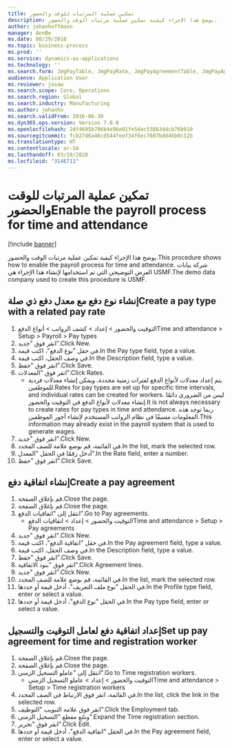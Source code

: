 ```yaml
---
title: تمكين عملية المرتبات للوقت والحضور
description: يوضح هذا الإجراء كيفية تمكين عملية مرتبات الوقت والحضور‬.
author: johanhoffmann
manager: AnnBe
ms.date: 08/29/2018
ms.topic: business-process
ms.prod: ''
ms.service: dynamics-ax-applications
ms.technology: ''
ms.search.form: JmgPayTable, JmgPayRate, JmgPayAgreementTable, JmgPayAgreementLine, HcmWorker
audience: Application User
ms.reviewer: josaw
ms.search.scope: Core, Operations
ms.search.region: Global
ms.search.industry: Manufacturing
ms.author: johanho
ms.search.validFrom: 2016-06-30
ms.dyn365.ops.version: Version 7.0.0
ms.openlocfilehash: 2df4695b796b4e96e01fe5dac538b344cb76b910
ms.sourcegitcommit: fcb27d6a46cd544feef34f6ec7607bdd46b0c12b
ms.translationtype: HT
ms.contentlocale: ar-SA
ms.lasthandoff: 03/18/2020
ms.locfileid: "3146711"
---
```

# <a name="enable-the-payroll-process-for-time-and-attendance"></a><span data-ttu-id="e20e6-103">تمكين عملية المرتبات للوقت والحضور</span><span class="sxs-lookup"><span data-stu-id="e20e6-103">Enable the payroll process for time and attendance</span></span>

[!include [banner](../../includes/banner.md)]

<span data-ttu-id="e20e6-104">يوضح هذا الإجراء كيفية تمكين عملية مرتبات الوقت والحضور‬.</span><span class="sxs-lookup"><span data-stu-id="e20e6-104">This procedure shows how to enable the payroll process for time and attendance.</span></span> <span data-ttu-id="e20e6-105">شركة بيانات العرض التوضيحي التي تم استخدامها لإنشاء هذا الإجراء هي USMF.</span><span class="sxs-lookup"><span data-stu-id="e20e6-105">The demo data company used to create this procedure is USMF.</span></span>


## <a name="create-a-pay-type-with-a-related-pay-rate"></a><span data-ttu-id="e20e6-106">إنشاء نوع دفع مع معدل دفع ذي صلة</span><span class="sxs-lookup"><span data-stu-id="e20e6-106">Create a pay type with a related pay rate</span></span>
1. <span data-ttu-id="e20e6-107">التوقيت والحضور > إعداد > كشف الرواتب‬ > أنواع الدفع</span><span class="sxs-lookup"><span data-stu-id="e20e6-107">Time and attendance > Setup > Payroll > Pay types</span></span>
2. <span data-ttu-id="e20e6-108">انقر فوق "جديد".</span><span class="sxs-lookup"><span data-stu-id="e20e6-108">Click New.</span></span>
3. <span data-ttu-id="e20e6-109">في حقل "نوع الدفع"، اكتب قيمة.</span><span class="sxs-lookup"><span data-stu-id="e20e6-109">In the Pay type field, type a value.</span></span>
4. <span data-ttu-id="e20e6-110">في وصف الحقل، اكتب قيمة.</span><span class="sxs-lookup"><span data-stu-id="e20e6-110">In the Description field, type a value.</span></span>
5. <span data-ttu-id="e20e6-111">انقر فوق "حفظ".</span><span class="sxs-lookup"><span data-stu-id="e20e6-111">Click Save.</span></span>
6. <span data-ttu-id="e20e6-112">انقر فوق "المعدلات‬".</span><span class="sxs-lookup"><span data-stu-id="e20e6-112">Click Rates.</span></span>
    * <span data-ttu-id="e20e6-113">يتم إعداد معدلات لأنواع الدفع لفترات زمنية محددة، ويمكن إنشاء معدلات فردية للموظفين.</span><span class="sxs-lookup"><span data-stu-id="e20e6-113">Rates for pay types are set up for specific time intervals, and individual rates can be created for workers.</span></span> <span data-ttu-id="e20e6-114">ليس من الضروري دائمًا إنشاء معدلات لأنواع الدفع في التوقيت والحضور.</span><span class="sxs-lookup"><span data-stu-id="e20e6-114">It is not always necessary to create rates for pay types in time and attendance.</span></span> <span data-ttu-id="e20e6-115">ربما توجد هذه المعلومات مسبقًا في نظام الرواتب المستخدم لإنشاء أجور الموظفين.</span><span class="sxs-lookup"><span data-stu-id="e20e6-115">This information may already exist in the payroll system that is used to generate wages.</span></span>  
7. <span data-ttu-id="e20e6-116">انقر فوق "جديد".</span><span class="sxs-lookup"><span data-stu-id="e20e6-116">Click New.</span></span>
8. <span data-ttu-id="e20e6-117">في القائمة، قم بوضع علامة للصف المحدد.</span><span class="sxs-lookup"><span data-stu-id="e20e6-117">In the list, mark the selected row.</span></span>
9. <span data-ttu-id="e20e6-118">أدخل رقمًا في الحقل "المعدل‬".</span><span class="sxs-lookup"><span data-stu-id="e20e6-118">In the Rate field, enter a number.</span></span>
10. <span data-ttu-id="e20e6-119">انقر فوق "حفظ".</span><span class="sxs-lookup"><span data-stu-id="e20e6-119">Click Save.</span></span>

## <a name="create-a-pay-agreement"></a><span data-ttu-id="e20e6-120">إنشاء اتفاقية دفع</span><span class="sxs-lookup"><span data-stu-id="e20e6-120">Create a pay agreement</span></span>
1. <span data-ttu-id="e20e6-121">قم بإغلاق الصفحة.</span><span class="sxs-lookup"><span data-stu-id="e20e6-121">Close the page.</span></span>
2. <span data-ttu-id="e20e6-122">قم بإغلاق الصفحة.</span><span class="sxs-lookup"><span data-stu-id="e20e6-122">Close the page.</span></span>
3. <span data-ttu-id="e20e6-123">انتقل إلى "اتفاقيات الدفع".</span><span class="sxs-lookup"><span data-stu-id="e20e6-123">Go to Pay agreements.</span></span>
    * <span data-ttu-id="e20e6-124">التوقيت والحضور > إعداد > اتفاقيات الدفع</span><span class="sxs-lookup"><span data-stu-id="e20e6-124">Time and attendance > Setup > Pay agreements</span></span>  
4. <span data-ttu-id="e20e6-125">انقر فوق "جديد".</span><span class="sxs-lookup"><span data-stu-id="e20e6-125">Click New.</span></span>
5. <span data-ttu-id="e20e6-126">في حقل "اتفاقية الدفع"، اكتب قيمة.</span><span class="sxs-lookup"><span data-stu-id="e20e6-126">In the Pay agreement field, type a value.</span></span>
6. <span data-ttu-id="e20e6-127">في وصف الحقل، اكتب قيمة.</span><span class="sxs-lookup"><span data-stu-id="e20e6-127">In the Description field, type a value.</span></span>
7. <span data-ttu-id="e20e6-128">انقر فوق "حفظ".</span><span class="sxs-lookup"><span data-stu-id="e20e6-128">Click Save.</span></span>
8. <span data-ttu-id="e20e6-129">انقر فوق "بنود الاتفاقية".</span><span class="sxs-lookup"><span data-stu-id="e20e6-129">Click Agreement lines.</span></span>
9. <span data-ttu-id="e20e6-130">انقر فوق "جديد".</span><span class="sxs-lookup"><span data-stu-id="e20e6-130">Click New.</span></span>
10. <span data-ttu-id="e20e6-131">في القائمة، قم بوضع علامة للصف المحدد.</span><span class="sxs-lookup"><span data-stu-id="e20e6-131">In the list, mark the selected row.</span></span>
11. <span data-ttu-id="e20e6-132">في الحقل "نوع ملف التعريف‬"، أدخل قيمة أو حددها.</span><span class="sxs-lookup"><span data-stu-id="e20e6-132">In the Profile type field, enter or select a value.</span></span>
12. <span data-ttu-id="e20e6-133">في الحقل "نوع الدفع"، أدخل قيمة أو حددها.</span><span class="sxs-lookup"><span data-stu-id="e20e6-133">In the Pay type field, enter or select a value.</span></span>

## <a name="set-up-pay-agreement-for-time-and-registration-worker"></a><span data-ttu-id="e20e6-134">إعداد اتفاقية دفع لعامل التوقيت والتسجيل</span><span class="sxs-lookup"><span data-stu-id="e20e6-134">Set up pay agreement for time and registration worker</span></span>
1. <span data-ttu-id="e20e6-135">قم بإغلاق الصفحة.</span><span class="sxs-lookup"><span data-stu-id="e20e6-135">Close the page.</span></span>
2. <span data-ttu-id="e20e6-136">قم بإغلاق الصفحة.</span><span class="sxs-lookup"><span data-stu-id="e20e6-136">Close the page.</span></span>
3. <span data-ttu-id="e20e6-137">انتقل إلى "عاملو التسجيل الزمني".</span><span class="sxs-lookup"><span data-stu-id="e20e6-137">Go to Time registration workers.</span></span>
    * <span data-ttu-id="e20e6-138">التوقيت والحضور > إعداد > عاملو التسجيل الزمني‬</span><span class="sxs-lookup"><span data-stu-id="e20e6-138">Time and attendance > Setup > Time registration workers</span></span>  
4. <span data-ttu-id="e20e6-139">في القائمة، انقر فوق الارتباط في الصف المحدد.</span><span class="sxs-lookup"><span data-stu-id="e20e6-139">In the list, click the link in the selected row.</span></span>
5. <span data-ttu-id="e20e6-140">انقر فوق علامة التبويب "التوظيف‬‬".</span><span class="sxs-lookup"><span data-stu-id="e20e6-140">Click the Employment tab.</span></span>
6. <span data-ttu-id="e20e6-141">وسّع مقطع "التسجيل الزمني‬".</span><span class="sxs-lookup"><span data-stu-id="e20e6-141">Expand the Time registration section.</span></span>
7. <span data-ttu-id="e20e6-142">انقر فوق "تحرير".</span><span class="sxs-lookup"><span data-stu-id="e20e6-142">Click Edit.</span></span>
8. <span data-ttu-id="e20e6-143">في الحقل "اتفاقية الدفع"، أدخل قيمة أو حددها.</span><span class="sxs-lookup"><span data-stu-id="e20e6-143">In the Pay agreement field, enter or select a value.</span></span>

